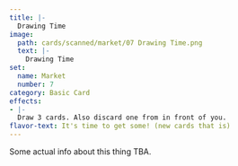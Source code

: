 ```yaml
---
title: |-
  Drawing Time
image: 
  path: cards/scanned/market/07 Drawing Time.png
  text: |-
    Drawing Time
set:
  name: Market
  number: 7
category: Basic Card
effects: 
- |-
  Draw 3 cards. Also discard one from in front of you.
flavor-text: It's time to get some! (new cards that is)
---
```

Some actual info about this thing TBA.
